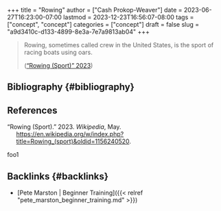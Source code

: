+++
title = "Rowing"
author = ["Cash Prokop-Weaver"]
date = 2023-06-27T16:23:00-07:00
lastmod = 2023-12-23T16:56:07-08:00
tags = ["concept", "concept"]
categories = ["concept"]
draft = false
slug = "a9d3410c-d133-4899-8e3a-7e7a9813ab04"
+++

> Rowing, sometimes called crew in the United States, is the sport of racing boats using oars.
>
> (<a href="#citeproc_bib_item_1">“Rowing (Sport)” 2023</a>)


## Bibliography {#bibliography}

## References

<style>.csl-entry{text-indent: -1.5em; margin-left: 1.5em;}</style><div class="csl-bib-body">
  <div class="csl-entry"><a id="citeproc_bib_item_1"></a>“Rowing (Sport).” 2023. <i>Wikipedia</i>, May. <a href="https://en.wikipedia.org/w/index.php?title=Rowing_(sport)&oldid=1156240520">https://en.wikipedia.org/w/index.php?title=Rowing_(sport)&#38;oldid=1156240520</a>.</div>
</div>

foo1


## Backlinks {#backlinks}

-   [Pete Marston | Beginner Training]({{< relref "pete_marston_beginner_training.md" >}})
